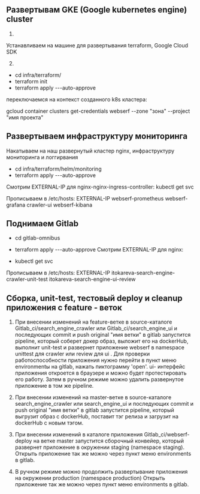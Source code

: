 ## Развертывам GKE (Google kubernetes engine) cluster
1) 
Устанавливаем на машине для развертывания terraform, Google Cloud SDK

2)

- cd infra/terraform/
- terraform init
- terraform apply ---auto-approve

переключаемся на контекст созданного k8s кластера:

gcloud container clusters get-credentials webserf --zone "зона" --project "имя проекта"

## Развертываем инфраструктуру мониторинга

Накатываем на наш развернутый кластер nginx, инфраструктуру мониторинга и логгирвания

- cd infra/terraform/helm/monitoring
- terraform apply ---auto-approve

Смотрим EXTERNAL-IP для nginx-nginx-ingress-controller:
kubectl get svc 

Прописываем в /etc/hosts:
EXTERNAL-IP webserf-prometheus webserf-grafana crawler-ui webserf-kibana

## Поднимаем Gitlab

- cd gitlab-omnibus
- terraform apply ---auto-approve 
Смотрим EXTERNAL-IP для nginx:

- kubectl get svc 

Прописываем в /etc/hosts:
EXTERNAL-IP itokareva-search-engine-crawler-unit-test itokareva-search-engine-ui-review 
 
## Сборка, unit-test, тестовый deploy и cleanup приложения с feature - веток

1) При внесении изменений на feature-ветке в source-каталоге Gitlab_ci/search_engine_crawler или 
Gitlab_ci/search_engine_ui и последующих commit и push original "имя ветки" в gitlab запустится pipeline,
который соберет докер образ, выложит его на dockerHub, выполнит unit-test и развернет приложение
webserf в namespace unittest для crawler или review для ui . 
Для проверки работоспособности приложения нужно перейти в пункт меню environmentы на gitlab, нажать
пиктограмму 'open'. ui- интерфейс приложения откроется в браузере и можно будет протестировать его работу.
Затем в ручном режиме можно удалить развернутое приложение в том же pipeline.

2) При внесении изменений на master-ветке в source-каталоге search_engine_crawler или search_engine_ui 
и последующих commit и push original "имя ветки" в gitlab запустится pipeline, который выгрузит 
образ с dockerHub, поставит тэг релиза и загрузит на dockerHub с новым тэгом.

3) При внесении изменений в каталоге приложения Gitlab_ci/webserf-deploy на ветке master запустится сборочный конвейер, 
который развернет приложение в окружении staging (namespace staging).
Открыть приложение так же можно через пункт меню environments в gitlab.

4) В ручном режиме можно продолжить развертывание приложения на окружении production (namespace production)
Открыть приложение так же можно через пункт меню environments в gitlab.

